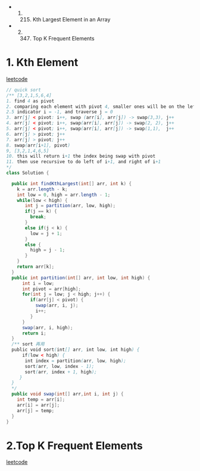 - 1. 215. Kth Largest Element in an Array
- 2. 347. Top K Frequent Elements

# 1. Kth Element
[leetcode](https://leetcode.com/problems/kth-largest-element-in-an-array/description/)
```java
// quick sort
/** [3,2,1,5,6,4] 
1. find 4 as pivot 
2. comparing each element with pivot 4, smaller ones will be on the left, bigger ones will be on the right of pivot. 
2.5 indicator i = -1, and traverse j = 0
3. arr[j] < pivot: i++, swap (arr[i], arr[j]) -> swap(3,3), j++
4. arr[j] < pivot; i++, swap(arr[i], arr[j]) -> swap(2, 2), j++
5. arr[j] < pivot; i++, swap(arr[i], arr[j]) -> swap(1,1),  j++
6. arr[j] > pivot; j++
7. arr[j] > pivot; j++
8. swap(arr[i+1], pivot)
9, [3,2,1,4,6,5]
10. this will return i+1 the index being swap with pivot 
11. then use recursive to do left of i+1, and right of i+1
*/
class Solution {

  public int findKthLargest(int[] arr, int k) {
    k = arr.length - k;
    int low = 0, high = arr.length - 1;
    while(low < high) {
       int j = partition(arr, low, high);
       if(j == k) {
         break;
       }
       else if(j < k) {
         low = j + 1;
       }
       else {
         high = j - 1;
       }
    }
    return arr[k];
  }
  public int partition(int[] arr, int low, int high) {
      int i = low;
      int pivot = arr[high];
      for(int j = low; j < high; j++) {
         if(arr[j] < pivot) {
           swap(arr, i, j);
           i++;
         }
      }
      swap(arr, i, high);
      return i;
  }
  /** sort 再用
  public void sort(int[] arr, int low, int high) {
      if(low < high) {
       int index = partition(arr, low, high);
       sort(arr, low, index - 1);
       sort(arr, index + 1, high);
     }
  }
  */
  public void swap(int[] arr,int i, int j) {
    int temp = arr[i];
    arr[i] = arr[j];
    arr[j] = temp;
  }
}
```
# 2.Top K Frequent Elements
[leetcode](https://leetcode.com/problems/top-k-frequent-elements/description/)
```java

```

